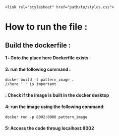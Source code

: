 <!DOCTYPE html>
<html lang="en">
<head>
    <meta charset="UTF-8">
    <meta name="viewport" content="width=device-width, initial-scale=1.0">
    
    <link rel="stylesheet" href="path/to/styles.css">
</head>
<body>


# How to run the file  : 

##  Build the dockerfile : 

#### 1 : Goto the place here Dockerfile exists

#### 2: run the following command : 
    docker build -t pattern_image . 
    //here '.' is important
#### : Check if the image is built in the docker desktop

#### 4: run the image using the following command:
    docker run -p 8002:8000 pattern_image 

#### 5: Access the code throug localhost:8002

</body>
</html>


